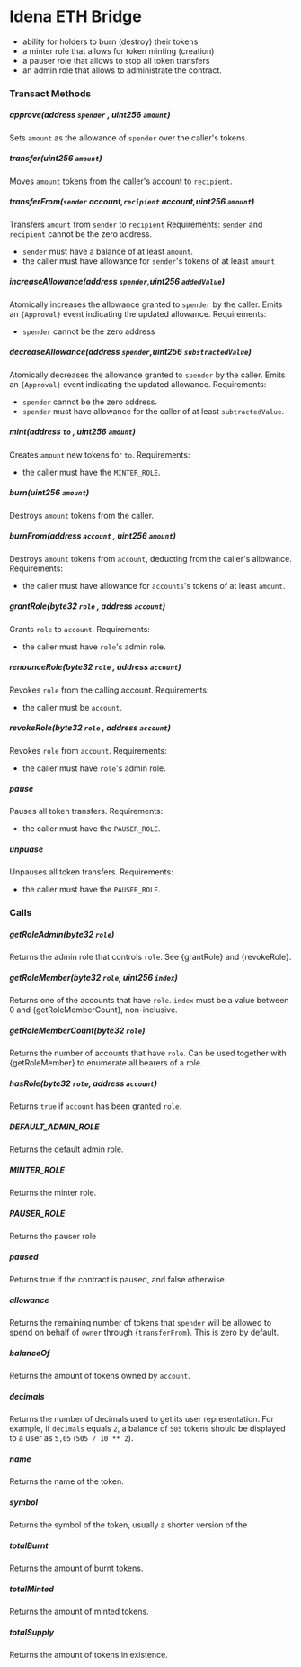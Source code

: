 # Idena ETH Bridge
- ability for holders to burn (destroy) their tokens
- a minter role that allows for token minting (creation)
- a pauser role that allows to stop all token transfers
- an admin role that allows to administrate the contract.
### Transact Methods
##### approve(address `spender` , uint256 `amount`)
 Sets `amount` as the allowance of `spender` over the caller's tokens.
##### transfer(uint256 `amount`)
Moves `amount` tokens from the caller's account to `recipient`.
##### transferFrom(`sender` account,`recipient` account,uint256 `amount`)
Transfers `amount` from `sender` to `recipient`
 Requirements:
`sender` and `recipient` cannot be the zero address.
- `sender` must have a balance of at least `amount`.
- the caller must have allowance for ``sender``'s tokens of at least `amount`

##### increaseAllowance(address `spender`,uint256 `addedValue`)
Atomically increases the allowance granted to `spender` by the caller.
Emits an `{Approval}` event indicating the updated allowance.
Requirements:
- `spender` cannot be the zero address

##### decreaseAllowance(address `spender`,uint256 `substractedValue`)
Atomically decreases the allowance granted to `spender` by the caller.
Emits an `{Approval}` event indicating the updated allowance.
Requirements:
- `spender` cannot be the zero address.
- `spender` must have allowance for the caller of at least `subtractedValue`.

##### mint(address `to` , uint256 `amount`)
Creates `amount` new tokens for `to`.
Requirements:
- the caller must have the `MINTER_ROLE`.

##### burn(uint256 `amount`)
Destroys `amount` tokens from the caller.
##### burnFrom(address `account` , uint256 `amount`)
 Destroys `amount` tokens from `account`, deducting from the caller's allowance.
 Requirements:
- the caller must have allowance for ``accounts``'s tokens of at least `amount`.

##### grantRole(byte32 `role` , address `account`)
Grants `role` to `account`.
Requirements:
- the caller must have ``role``'s admin role.

##### renounceRole(byte32 `role` , address `account`)
Revokes `role` from the calling account.
Requirements:
- the caller must be `account`.

##### revokeRole(byte32 `role` , address `account`)
Revokes `role` from `account`.
Requirements:
- the caller must have ``role``'s admin role.

##### pause
Pauses all token transfers.
Requirements:
- the caller must have the `PAUSER_ROLE`.

##### unpuase
Unpauses all token transfers.
Requirements:
- the caller must have the `PAUSER_ROLE`.

### Calls
##### getRoleAdmin(byte32 `role`)
Returns the admin role that controls `role`. See {grantRole} and {revokeRole}.
##### getRoleMember(byte32 `role`, uint256 `index`)
Returns one of the accounts that have `role`. `index` must be a value between 0 and {getRoleMemberCount}, non-inclusive.
##### getRoleMemberCount(byte32 `role`)
Returns the number of accounts that have `role`. Can be used together with {getRoleMember} to enumerate all bearers of a role.
##### hasRole(byte32 `role`, address `account`)
Returns `true` if `account` has been granted `role`.
##### DEFAULT_ADMIN_ROLE
Returns the default admin role.
##### MINTER_ROLE
Returns the minter role.
##### PAUSER_ROLE
Returns the pauser role
##### paused
Returns true if the contract is paused, and false otherwise.
##### allowance
Returns the remaining number of tokens that `spender` will be
allowed to spend on behalf of `owner` through {`transferFrom`}. This is zero by default.
##### balanceOf
Returns the amount of tokens owned by `account`.
##### decimals
Returns the number of decimals used to get its user representation.
For example, if `decimals` equals `2`, a balance of `505` tokens should
be displayed to a user as `5,05` (`505 / 10 ** 2`).
##### name
Returns the name of the token.
##### symbol
Returns the symbol of the token, usually a shorter version of the
##### totalBurnt
Returns the amount of burnt tokens.
##### totalMinted
 Returns the amount of minted tokens.
##### totalSupply
Returns the amount of tokens in existence.